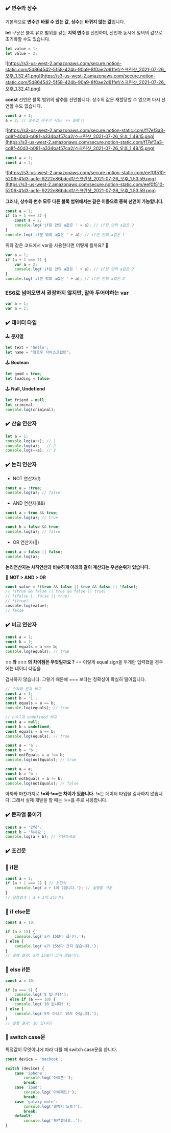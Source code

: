 ### ✔️ 변수와 상수

기본적으로 **변수**란 **바뀔 수 있는 값**, **상수**는 **바뀌지 않는 값**입니다. 

**let** 구문은 블록 유효 범위를 갖는 **지역 변수**를 선언하며, 선언과 동시에 임의의 값으로 초기화할 수도 
있습니다.

```jsx
let value = 1;
let value = 2;
```

![https://s3-us-west-2.amazonaws.com/secure.notion-static.com/5d864542-5f58-424b-90a9-8f0ae2d61fef/스크린샷_2021-07-26_오후_1.32.41.png](https://s3-us-west-2.amazonaws.com/secure.notion-static.com/5d864542-5f58-424b-90a9-8f0ae2d61fef/스크린샷_2021-07-26_오후_1.32.41.png)

**const** 선언은 블록 범위의 **상수**를 선언합니다. 상수의 값은 재할당할 수 없으며 다시 선언할 수도 없습니다.

```jsx
const a = 1;
a = 2; // 상수값 바꾸기 시도! >> 실패 💩
```

![https://s3-us-west-2.amazonaws.com/secure.notion-static.com/f17ef3a3-cd8f-40d3-b081-a334baf57ca2/스크린샷_2021-07-26_오후_1.49.15.png](https://s3-us-west-2.amazonaws.com/secure.notion-static.com/f17ef3a3-cd8f-40d3-b081-a334baf57ca2/스크린샷_2021-07-26_오후_1.49.15.png)

```jsx
const a = 1;
const a = 2;
```

![https://s3-us-west-2.amazonaws.com/secure.notion-static.com/eef0f510-5206-41d3-acfe-9222e86bdcd1/스크린샷_2021-07-26_오후_1.53.59.png](https://s3-us-west-2.amazonaws.com/secure.notion-static.com/eef0f510-5206-41d3-acfe-9222e86bdcd1/스크린샷_2021-07-26_오후_1.53.59.png)

**그러나, 상수와 변수 모두 다른 블록 범위에서는 같은 이름으로 중복 선언이 가능합니다.** 

```jsx
const a = 1;
if (a + 1 === 2) {
	const a = 2;
	console.log('if문 안의 a값은 ' + a); // if문 안의 a값은 2
}
console.log('if문 밖의 a값은 ' + a); // if문 안의 a값은 1
```

위와 같은 코드에서 var을 사용한다면 어떻게 될까요? 👀

```jsx
var a = 1;
if (a + 1 === 2) {
	var a = 2;
	console.log('if문 안의 a값은 ' + a); // if문 안의 a값은 2
}
console.log('if문 밖의 a값은 ' + a); // if문 안의 a값은 2
```

### ES6로 넘어오면서 권장하지 않지만, 알아 두어야하는 var

```jsx
var a = 1;
var a = 2;
```

### ✔️ 데이터 타입

🕹 **문자열**

```jsx
let text = 'hello';
let name = "헬로우 자바스크립트"; 
```

🕹 **Boolean**

```jsx
let good = true;
let loading = false;
```

🕹 **Null, Undefiend**

```jsx
let friend = null;
let criminal;
console.log(criminal);
```

### ✔️ 산술 연산자

```jsx
let a = 1;
console.log(a++); // 1
console.log(a);   // 2
console.log(++a); // 3
```

### ✔️ 논리 연산자

- NOT 연산자(!)

```jsx
const a = !true;
console.log(a); // false
```

- AND 연산자(&&)

```jsx
const a = true && true;
console.log(a); // true

const b = false && true;
console.log(a); // false
```

- OR 연산자(||)

```jsx
const a = false || false;
console.log(a);
```

**논리연산자는 사칙연산과 비슷하게 아래와 같이 계산되는 우선순위가 있습니다.** 

🎯 **NOT > AND > OR**

```jsx
const value = !(true && false || true && false || !false);
// !(true && false || true && false || true)
// !(false || false || true)
// !(true)
cossole.log(value);
// false
```

### ✔️ 비교 연산자

```jsx
const a = 1;
const b = 1;
const equals = a === b; 
console.log(equals); // true
```

**== 와 === 의 차이점은 무엇일까요 ?** == 이렇게 equal sign을 두개만 입력했을 경우에는 데이터 타입을 

검사하지 않습니다. 그렇기 때문에 === 보다는 정확성이 확실히 떨어집니다. 

```jsx
// 숫자와 문자 비교 
const a = 1;
const b = '1';
const equals = a == b; 
console.log(equals); // true

// null과 undefined 비교 
const a = null;
const b = undefined;
const equals = a == b; 
console.log(equals); // true
```

```jsx
const a = 'a';
const b = 'b';
const notEquals = a !== b;
console.log(notEquals); // true
```

```jsx
const a = a;
const b = 'b';
const notEquals = a != b;
console.log(notEquals); // false
```

아까와 마찬가지로 **!=와 !==는 차이가 있습니다.** !=는 데이터 타입을 검사하지 않습니다. 그래서 실제 개발을 할 때는 !==를 주로 사용합니다. 

### ✔️ 문자열 붙이기

```jsx
const a = '안녕';
const b = '하세요';
console.log(a + b); // 안녕하세요
```

### ✔️ 조건문

### 🎯 if문

```jsx
const a = 1;
if (a + 1 === 2) { // 조건식  
	console.log('a + 1이 2입니다.'); // 실행할 구문 
}
// 실행결과 : a + 1이 2입니다.
```

### 🎯 if else문

```jsx
const a = 10;

if (a > 15) {
	console.log('a가 15보다 큽니다.');
} else {
	console.log('a가 15보다 크지 않습니다.');
}
// 실행 결과: a가 15보다 크지 않습니다.
```

### 🎯 else if문

```jsx
const a = 10;

if (a === 5) {
	console.log('5 입니다!');
} else if (a === 10) {
	console.log('10 입니다!');
} else {
	console.log('5도 아니고 10도 아닙니다.');
}
// 실행 결과: 10 입니다!
```

### 🎯 switch case문

특정값이 무엇이냐에 따라 다를 때 switch case문을 씁니다. 

```jsx
const device = 'macbook';

switch (device) {
	case 'iphone':
		console.log('아이폰!');
		break;
	case 'ipad':
		console.log('아이패드!');
		break;
	case 'galaxy note':
		console.log('갤럭시 노트!');
		break;
	default:
		console.log('모르겠네요..');
}
```
